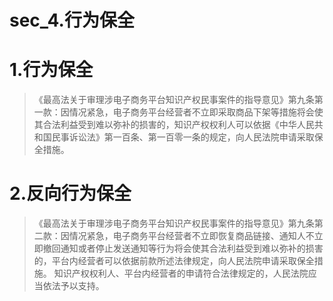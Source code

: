 # sec_4.行为保全
# 1.行为保全
> 《最高法关于审理涉电子商务平台知识产权民事案件的指导意见》第九条第一款：因情况紧急，电子商务平台经营者不立即采取商品下架等措施将会使其合法利益受到难以弥补的损害的，知识产权权利人可以依据《中华人民共和国民事诉讼法》第一百条、第一百零一条的规定，向人民法院申请采取保全措施。

# 2.反向行为保全
> 《最高法关于审理涉电子商务平台知识产权民事案件的指导意见》第九条第二款：因情况紧急，电子商务平台经营者不立即恢复商品链接、通知人不立即撤回通知或者停止发送通知等行为将会使其合法利益受到难以弥补的损害的，平台内经营者可以依据前款所述法律规定，向人民法院申请采取保全措施。 
知识产权权利人、平台内经营者的申请符合法律规定的，人民法院应当依法予以支持。










